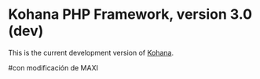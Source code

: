 # Kohana PHP Framework, version 3.0 (dev)

This is the current development version of [Kohana](http://kohanaframework.org/).

#con modificación de MAXI